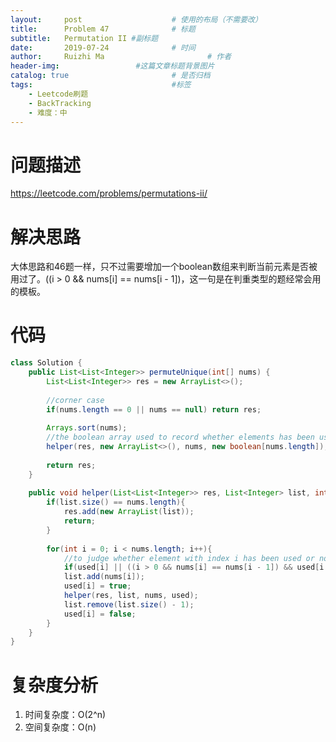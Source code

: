 ```yaml
---
layout:     post   				    # 使用的布局（不需要改）
title:      Problem 47				# 标题 
subtitle:   Permutation II #副标题
date:       2019-07-24				# 时间
author:     Ruizhi Ma 						# 作者
header-img:              	#这篇文章标题背景图片
catalog: true 						# 是否归档
tags:								#标签
    - Leetcode刷题
    - BackTracking
    - 难度：中
---
```

# 问题描述
https://leetcode.com/problems/permutations-ii/

# 解决思路
大体思路和46题一样，只不过需要增加一个boolean数组来判断当前元素是否被用过了。((i > 0 && nums[i] == nums[i - 1])，这一句是在判重类型的题经常会用的模板。

# 代码
```java
class Solution {
    public List<List<Integer>> permuteUnique(int[] nums) {
        List<List<Integer>> res = new ArrayList<>();
        
        //corner case
        if(nums.length == 0 || nums == null) return res;
        
        Arrays.sort(nums);
        //the boolean array used to record whether elements has been used or not
        helper(res, new ArrayList<>(), nums, new boolean[nums.length]);
        
        return res;
    }
    
    public void helper(List<List<Integer>> res, List<Integer> list, int[] nums, boolean[] used){
        if(list.size() == nums.length){
            res.add(new ArrayList(list));
            return;
        }
        
        for(int i = 0; i < nums.length; i++){
            //to judge whether element with index i has been used or not
            if(used[i] || ((i > 0 && nums[i] == nums[i - 1]) && used[i - 1])) continue;
            list.add(nums[i]);
            used[i] = true;
            helper(res, list, nums, used);
            list.remove(list.size() - 1);
            used[i] = false;
        }
    }
}
```

# 复杂度分析
1. 时间复杂度：O(2^n)
2. 空间复杂度：O(n)

